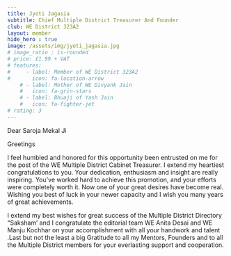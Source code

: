 ```yaml
---
title: Jyoti Jagasia
subtitle: Chief Multiple District Treasurer And Founder
club: WE District 323A2
layout: member
hide_hero : true
image: /assets/img/jyoti_jagasia.jpg
# image_ratio : is-rounded
# price: £1.99 + VAT
# features:
#     - label: Member of WE District 323A2
#       icon: fa-location-arrow
    # - label: Mother of WE Divyank Jain
    #   icon: fa-grin-stars
    # - label: Bhuaji of Yash Jain
    #   icon: fa-fighter-jet
# rating: 3
---
```


Dear Saroja Mekal Ji

Greetings

I feel humbled and honored for this opportunity been entrusted on me for the post of the WE Multiple District Cabinet Treasurer. I extend my heartiest congratulations to you. Your dedication, enthusiasm and insight are really inspiring. You’ve worked hard to achieve this promotion, and your efforts were completely worth it. Now one of your great desires have become real. Wishing you best of luck in your newer capacity and I wish you many years of great achievements.

I extend my best wishes for great success of the Multiple District Directory “Saksham’ and I congratulate the editorial team WE Anita Desai and WE Manju Kochhar on your accomplishment with all your handwork and talent .Last but not the least a big Gratitude to all my Mentors, Founders and to all the Multiple District members for your everlasting support and cooperation.